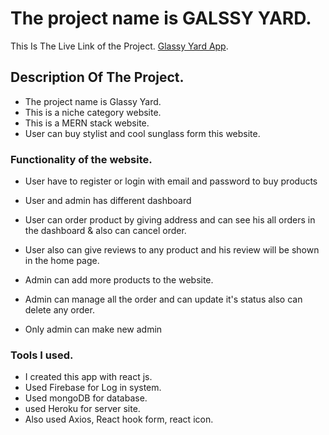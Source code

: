 # The project name is GALSSY YARD.

This Is The Live Link of the Project. [Glassy Yard App](https://github.com/facebook/create-react-app).

## Description Of The Project.

- The project name is Glassy Yard.
- This is a niche category website.
- This is a MERN stack website.
- User can buy stylist and cool sunglass form this website.

### Functionality of the website.

- User have to register or login with email and password to buy products
- User and admin has different dashboard
- User can order product by giving address and can see his all orders in the dashboard & also can cancel order.
- User also can give reviews to any product and his review will be shown in the home page.

- Admin can add more products to the website.
- Admin can manage all the order and can update it's status also can delete any order.
- Only admin can make new admin

### Tools I used.

- I created this app with react js.
- Used Firebase for Log in system.
- Used mongoDB for database.
- used Heroku for server site.
- Also used Axios, React hook form, react icon.
